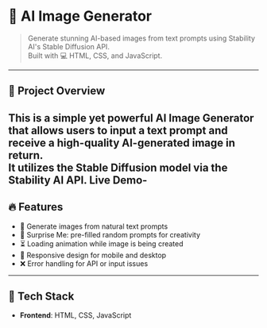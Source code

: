 # 🎨 AI Image Generator

> Generate stunning AI-based images from text prompts using Stability AI's Stable Diffusion API.  
> Built with 💻 HTML, CSS, and JavaScript.

---

## 🧠 Project Overview

This is a simple yet powerful AI Image Generator that allows users to input a text prompt and receive a high-quality AI-generated image in return.  
It utilizes the **Stable Diffusion model** via the **Stability AI API**.
Live Demo- 
---
## 🔥 Features

- 🌈 Generate images from natural text prompts  
- 💫 Surprise Me: pre-filled random prompts for creativity  
- ⏳ Loading animation while image is being created  
- 📱 Responsive design for mobile and desktop  
- ❌ Error handling for API or input issues

---

## 🧰 Tech Stack

- **Frontend**: HTML, CSS, JavaScript  
